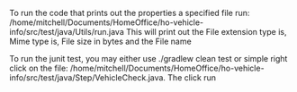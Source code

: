 To run the code that prints out the properties a specified file run: /home/mitchell/Documents/HomeOffice/ho-vehicle-info/src/test/java/Utils/run.java
This will print out the File extension type is, Mime type is, File size in bytes and the File name

To run the junit test, you may either use ./gradlew clean test or simple right click on the file: /home/mitchell/Documents/HomeOffice/ho-vehicle-info/src/test/java/Step/VehicleCheck.java. The click run

